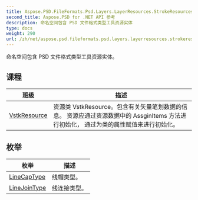 ```yaml
---
title: Aspose.PSD.FileFormats.Psd.Layers.LayerResources.StrokeResources
second_title: Aspose.PSD for .NET API 参考
description: 命名空间包含 PSD 文件格式类型工具资源实体
type: docs
weight: 290
url: /zh/net/aspose.psd.fileformats.psd.layers.layerresources.strokeresources/
---
```

命名空间包含 PSD 文件格式类型工具资源实体。

## 课程

| 班级 | 描述 |
| --- | --- |
| [VstkResource](./vstkresource/) | 资源类 VstkResource。包含有关矢量笔划数据的信息。 资源应通过资源数据中的 AssginItems 方法进行初始化， 通过为类的属性赋值来进行初始化。 |
## 枚举

| 枚举 | 描述 |
| --- | --- |
| [LineCapType](./linecaptype/) | 线帽类型。 |
| [LineJoinType](./linejointype/) | 线连接类型。 |


